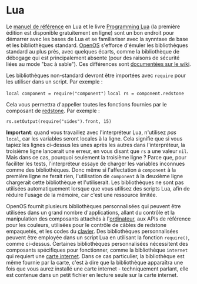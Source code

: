 # Lua

Le [manuel de référence](http://www.lua.org/manual/5.2/manual.html) en Lua et le livre [Programming Lua](http://www.lua.org/pil/) (la première édition est disponible gratuitement en ligne) sont un bon endroit pour démarrer avec les bases de Lua et se familiariser avec la synntaxe de base et les bibliothèques standard. [OpenOS](openOS.md) s'efforce d'émuler les bibliothèques standard au plus près, avec quelques écarts, comme la bibliothèque de débogage qui est principalement absente (pour des raisons de sécurité liées au mode "bac à sable"). Ces différences sont [documentées sur le wiki](http://ocdoc.cil.li/api:non-standard-lua-libs).

Les bibliothèques non-standard devront être importées avec `require` pour les utiliser dans un script. Par exemple :

`local component = require("component")`
`local rs = component.redstone`

Cela vous permettra d'appeller toutes les fonctions fournies par le composant de [redstone](../item/redstoneCard1.md). Par exemple :

`rs.setOutput(require("sides").front, 15)`

**Important**: quand vous travaillez avec l'interpréteur Lua, n'utilisez *pas* `local`, car les variables seront locales à la ligne. Cela signifie que si vous tapiez les lignes ci-dessus les unes après les autres dans l'interpréteur, la troisième ligne lancerait une erreur, en vous disant que `rs` a une valeur `nil`. Mais dans ce cas, pourquoi seulement la troisième ligne ? Parce que, pour faciliter les tests, l'interpréteur essaye de charger les variables inconnues comme des bibliothèques. Donc même si l'affectation à `component` à la première ligne ne ferait rien, l'utilisation de `component` à la deuxième ligne chargerait cette bibliothèque et l'utiliserait. Les bibliothèques ne sont pas utilisées automatiquement lorsque que vous utilisez des scripts Lua, afin de réduire l'usage de la mémoire, car c'est une ressource limitée.

OpenOS fournit plusieurs bibliothèques personnalisées qui peuvent être utilisées dans un grand nombre d'applications, allant du contrôle et la manipulation des composants attachés à l'[ordinateur](computer.md), aux APIs de référence pour les couleurs, utilisées pour le contrôle de câbles de redstone empaquetés, et les codes du [clavier](../block/keyboard.md). Des bibliothèques personnalisées peuvent être employée dans un script Lua en utilisant la fonction `require()`, comme ci-dessus. Certaines bibliothèques personnalisées nécessitent des composants spécifiques pour fonctionner, comme la bibliothèque `internet` qui requiert une [carte internet](../item/internetCard.md). Dans ce cas particulier, la bibliothèque est même fournie par la carte, c'est à dire que la bibliothèque apparaîtra une fois que vous aurez installé une carte internet - techniquement parlant, elle est contenue dans un petit fichier en lecture seule sur la carte internet.
